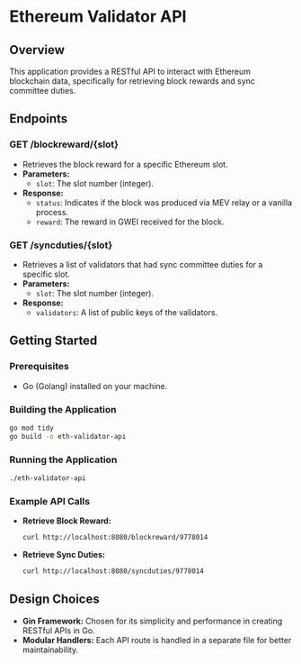 # Ethereum Validator API

## Overview
This application provides a RESTful API to interact with Ethereum blockchain data, specifically for retrieving block rewards and sync committee duties.

## Endpoints

### GET /blockreward/{slot}
- Retrieves the block reward for a specific Ethereum slot.
- **Parameters:**
  - `slot`: The slot number (integer).
- **Response:**
  - `status`: Indicates if the block was produced via MEV relay or a vanilla process.
  - `reward`: The reward in GWEI received for the block.

### GET /syncduties/{slot}
- Retrieves a list of validators that had sync committee duties for a specific slot.
- **Parameters:**
  - `slot`: The slot number (integer).
- **Response:**
  - `validators`: A list of public keys of the validators.

## Getting Started

### Prerequisites
- Go (Golang) installed on your machine.

### Building the Application
```bash
go mod tidy
go build -o eth-validator-api
```

### Running the Application
```bash
./eth-validator-api
```

### Example API Calls

- **Retrieve Block Reward:**
  ```bash
  curl http://localhost:8080/blockreward/9778014
  ```

- **Retrieve Sync Duties:**
  ```bash
  curl http://localhost:8080/syncduties/9778014
  ```

## Design Choices
- **Gin Framework:** Chosen for its simplicity and performance in creating RESTful APIs in Go.
- **Modular Handlers:** Each API route is handled in a separate file for better maintainability.

